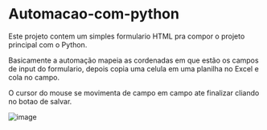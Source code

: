 # Automacao-com-python

Este projeto contem um simples formulario HTML pra compor o projeto principal com o Python.

Basicamente a automação mapeia as cordenadas em que estão os campos de input do formulario, depois copia uma celula em uma planilha no Excel e cola no campo.

O cursor do mouse se movimenta de campo em campo ate finalizar cliando no botao de salvar.


![image](https://github.com/Rhu-Martins/Automacao-com-python/assets/101530922/394e31e4-3e98-409c-bdec-21cc793bda8d)
